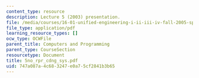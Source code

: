 ```yaml
---
content_type: resource
description: Lecture 5 (2003) presentation.
file: /media/courses/16-01-unified-engineering-i-ii-iii-iv-fall-2005-spring-2006/747a087a4c683247e0a75cf2841b3b65_5no_rpr_cdng_sys.pdf
file_type: application/pdf
learning_resource_types: []
ocw_type: OCWFile
parent_title: Computers and Programming
parent_type: CourseSection
resourcetype: Document
title: 5no_rpr_cdng_sys.pdf
uid: 747a087a-4c68-3247-e0a7-5cf2841b3b65
---
```

